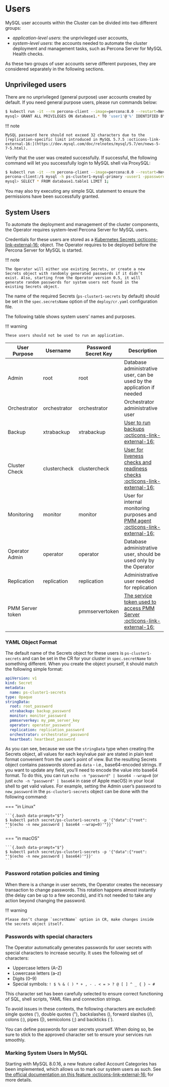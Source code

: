# Users

MySQL user accounts within the Cluster can be divided into two different groups:

* *application-level users*: the unprivileged user accounts,
* *system-level users*: the accounts needed to automate the cluster deployment
    and management tasks, such as Percona Server for MySQL Health checks.

As these two groups of user accounts serve different purposes, they are
considered separately in the following sections.

## Unprivileged users

There are no unprivileged (general purpose) user accounts created by
default. If you need general purpose users, please run commands below:

```{.bash data-prompt="$" data-prompt-second="mysql>"}
$ kubectl run -it --rm percona-client --image=percona:8.0 --restart=Never -- mysql -hps-cluster1-mysql -uroot -proot_password
mysql> GRANT ALL PRIVILEGES ON database1.* TO 'user1'@'%' IDENTIFIED BY 'password1';
```

!!! note

    MySQL password here should not exceed 32 characters due to the [replication-specific limit introduced in MySQL 5.7.5 :octicons-link-external-16:](https://dev.mysql.com/doc/relnotes/mysql/5.7/en/news-5-7-5.html).

Verify that the user was created successfully. If successful, the
following command will let you successfully login to MySQL shell via
ProxySQL:

```{.bash data-prompt="$"}
$ kubectl run -it --rm percona-client --image=percona:8.0 --restart=Never -- bash -il
percona-client:/$ mysql -h ps-cluster1-mysql-primary -uuser1 -ppassword1
mysql> SELECT * FROM database1.table1 LIMIT 1;
```

You may also try executing any simple SQL statement to ensure the
permissions have been successfully granted.

## System Users

To automate the deployment and management of the cluster components,
the Operator requires system-level Percona Server for MySQL users.

Credentials for these users are stored as a [Kubernetes Secrets :octicons-link-external-16:](https://kubernetes.io/docs/concepts/configuration/secret/) object.
The Operator requires to be deployed before the Percona Server for MySQL is
started. 

!!! note

    The Operator will either use existing Secrets, or create a new
    Secrets object with randomly generated passwords if it didn’t
    exist. Also, starting from the Operator version 0.5, it will
    generate random passwords for system users not found in the
    existing Secrets object.

The name of the required Secrets (`ps-cluster1-secrets` by default)
should be set in the `spec.secretsName` option of the `deploy/cr.yaml`
configuration file.

The following table shows system users’ names and purposes.

!!! warning

    These users should not be used to run an application.

| User Purpose   | Username     | Password Secret Key | Description                                                            |
| -------------- | ------------ | ------------------- | ---------------------------------------------------------------------- |
| Admin          | root         | root                | Database administrative user, can be used by the application if needed |
| Orchestrator   | orchestrator | orchestrator        | Orchestrator administrative user                                       |
| Backup         | xtrabackup   | xtrabackup          | [User to run backups :octicons-link-external-16:](https://www.percona.com/doc/percona-xtrabackup/2.4/using_xtrabackup/privileges.html)     |
| Cluster Check  | clustercheck | clustercheck        | [User for liveness checks and readiness checks :octicons-link-external-16:](http://galeracluster.com/library/documentation/monitoring-cluster.html) |
| Monitoring     | monitor      | monitor             | User for internal monitoring purposes and [PMM agent :octicons-link-external-16:](https://docs.percona.com/percona-monitoring-and-management/2/setting-up/server/index.html) |
| Operator Admin | operator     | operator            | Database administrative user, should be used only by the Operator      |
| Replication    | replication  | replication         | Administrative user needed for replication                             |
| PMM Server token | | pmmservertoken | [The service token used to access PMM Server :octicons-link-external-16:](https://docs.percona.com/percona-monitoring-and-management/3/api/authentication.html) |

### YAML Object Format

The default name of the Secrets object for these users is
`ps-cluster1-secrets` and can be set in the CR for your cluster in
`spec.secretName` to something different. When you create the object yourself,
it should match the following simple format:

```yaml
apiVersion: v1
kind: Secret
metadata:
  name: ps-cluster1-secrets
type: Opaque
stringData:
  root: root_password
  xtrabackup: backup_password
  monitor: monitor_password
  pmmserverkey: my_pmm_server_key
  operator: operator_password
  replication: replication_password
  orchestrator: orchestrator_password
  heartbeat: heartbeat_password
```

As you can see, because we use the `stringData` type when creating the Secrets
object, all values for each key/value pair are stated in plain text format
convenient from the user’s point of view. But the resulting Secrets
object contains passwords stored as `data` - i.e., base64-encoded strings.
If you want to update any field, you’ll need to encode the value into base64
format. To do this, you can run `echo -n "password" | base64 --wrap=0` (or just
`echo -n "password" | base64` in case of Apple macOS) in your local shell to get
valid values. For example, setting the Admin user’s password to `new_password`
in the `ps-cluster1-secrets` object can be done with the following command:

=== "in Linux"

    ```{.bash data-prompt="$"}
    $ kubectl patch secret/ps-cluster1-secrets -p '{"data":{"root": "'$(echo -n new_password | base64 --wrap=0)'"}}'
    ```

=== "in macOS"

    ```{.bash data-prompt="$"}
    $ kubectl patch secret/ps-cluster1-secrets -p '{"data":{"root": "'$(echo -n new_password | base64)'"}}'
    ```

### Password rotation policies and timing

When there is a change in user secrets, the Operator
creates the necessary transaction to change passwords. This rotation happens
almost instantly (the delay can be up to a few seconds), and it’s not needed to
take any action beyond changing the password.

!!! warning

    Please don’t change `secretName` option in CR, make changes inside
    the secrets object itself.

### Passwords with special characters

The Operator automatically generates passwords for user secrets with special characters to increase security. It uses the following set of characters:

* Uppercase letters (A–Z)
* Lowercase letters (a–z)
* Digits (0–9)
* Special symbols: `! $ % & ( ) * + , - . < = > ? @ [ ] ^ _ { } ~ #`

This character set has been carefully selected to ensure correct functioning of SQL, shell scripts, YAML files and connection strings.

To avoid issues in these contexts, the following characters are excluded: single quotes ('), double quotes ("), backslashes (\),
forward slashes (/), colons (:), pipes (|), semicolons (;) and backticks (`).

You can define passwords for user secrets yourself. When doing so, be sure to stick to the approved character set to ensure your services run smoothly.

### Marking System Users In MySQL

Starting with MySQL 8.0.16, a new feature called Account Categories has been
implemented, which allows us to mark our system users as such.
See [the official documentation on this feature :octicons-link-external-16:](https://dev.mysql.com/doc/refman/8.0/en/account-categories.html)
for more details.
